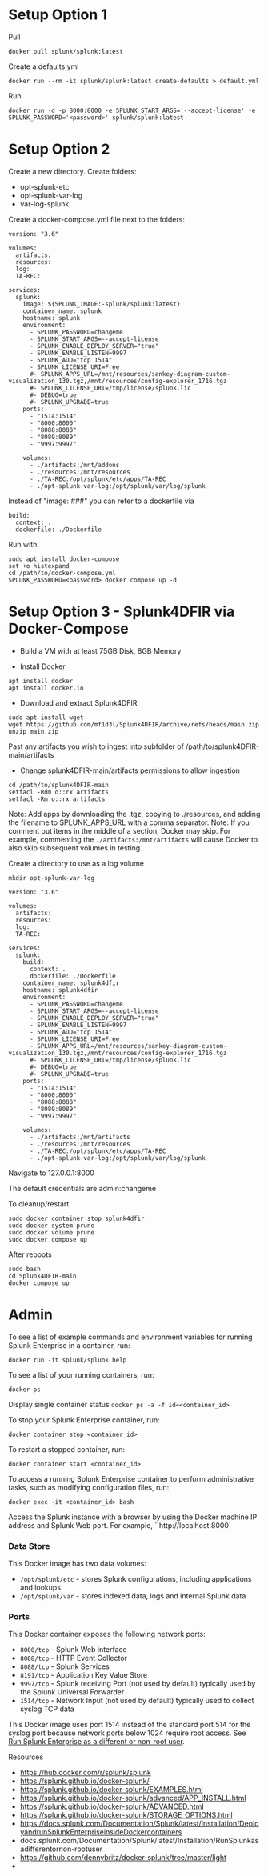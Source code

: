 # Setup Option 1
Pull
```
docker pull splunk/splunk:latest
```

Create a defaults.yml
```
docker run --rm -it splunk/splunk:latest create-defaults > default.yml
```

Run
```
docker run -d -p 8000:8000 -e SPLUNK_START_ARGS='--accept-license' -e SPLUNK_PASSWORD='<password>' splunk/splunk:latest
```

# Setup Option 2
Create a new directory.
Create folders:
- opt-splunk-etc
- opt-splunk-var-log
- var-log-splunk

Create a docker-compose.yml file next to the folders:

```
version: "3.6"

volumes:
  artifacts:
  resources:
  log:
  TA-REC:

services:
  splunk:
    image: ${SPLUNK_IMAGE:-splunk/splunk:latest}
    container_name: splunk
    hostname: splunk
    environment:
      - SPLUNK_PASSWORD=changeme
      - SPLUNK_START_ARGS=--accept-license
      - SPLUNK_ENABLE_DEPLOY_SERVER="true"
      - SPLUNK_ENABLE_LISTEN=9997
      - SPLUNK_ADD="tcp 1514"
      - SPLUNK_LICENSE_URI=Free
      #- SPLUNK_APPS_URL=/mnt/resources/sankey-diagram-custom-visualization_130.tgz,/mnt/resources/config-explorer_1716.tgz
      #- SPLUNK_LICENSE_URI=/tmp/license/splunk.lic
      #- DEBUG=true
      #- SPLUNK_UPGRADE=true
    ports:
      - "1514:1514"
      - "8000:8000"
      - "8088:8088"
      - "8089:8089"
      - "9997:9997"

    volumes:
      - ./artifacts:/mnt/addons
      - ./resources:/mnt/resources
      - ./TA-REC:/opt/splunk/etc/apps/TA-REC
      - ./opt-splunk-var-log:/opt/splunk/var/log/splunk
```

Instead of "image: ###" you can refer to a dockerfile via
```
build:
  context: .
  dockerfile: ./Dockerfile
```

Run with:
```
sudo apt install docker-compose
set +o histexpand
cd /path/to/docker-compose.yml
SPLUNK_PASSWORD=<password> docker compose up -d
```

# Setup Option 3 - Splunk4DFIR via Docker-Compose
- Build a VM with at least 75GB Disk, 8GB Memory

- Install Docker
```
apt install docker
apt install docker.io
```

- Download and extract Splunk4DFIR
```
sudo apt install wget
wget https://github.com/mf1d3l/Splunk4DFIR/archive/refs/heads/main.zip
unzip main.zip
```

Past any artifacts you wish to ingest into subfolder of /path/to/splunk4DFIR-main/artifacts

- Change splunk4DFIR-main/artifacts permissions to allow ingestion
```
cd /path/to/splunk4DFIR-main
setfacl -Rdm o::rx artifacts
setfacl -Rm o::rx artifacts
```

Note: Add apps by downloading the .tgz, copying to ./resources, and adding the filename to SPLUNK_APPS_URL with a comma separator.
Note: If you comment out items in the middle of a section, Docker may skip. For example, commenting the ```./artifacts:/mnt/artifacts``` will cause Docker to also skip subsequent volumes in testing.

Create a directory to use as a log volume
```
mkdir opt-splunk-var-log
```

```
version: "3.6"

volumes:
  artifacts:
  resources:
  log:
  TA-REC:

services:
  splunk:
    build:
      context: .
      dockerfile: ./Dockerfile
    container_name: splunk4dfir
    hostname: splunk4dfir
    environment:
      - SPLUNK_PASSWORD=changeme
      - SPLUNK_START_ARGS=--accept-license
      - SPLUNK_ENABLE_DEPLOY_SERVER="true"
      - SPLUNK_ENABLE_LISTEN=9997
      - SPLUNK_ADD="tcp 1514"
      - SPLUNK_LICENSE_URI=Free
      - SPLUNK_APPS_URL=/mnt/resources/sankey-diagram-custom-visualization_130.tgz,/mnt/resources/config-explorer_1716.tgz
      #- SPLUNK_LICENSE_URI=/tmp/license/splunk.lic
      #- DEBUG=true
      #- SPLUNK_UPGRADE=true
    ports:
      - "1514:1514"
      - "8000:8000"
      - "8088:8088"
      - "8089:8089"
      - "9997:9997"

    volumes:
      - ./artifacts:/mnt/artifacts
      - ./resources:/mnt/resources
      - ./TA-REC:/opt/splunk/etc/apps/TA-REC
      - ./opt-splunk-var-log:/opt/splunk/var/log/splunk

```

Navigate to 127.0.0.1:8000

The default credentials are admin:changeme

To cleanup/restart
```
sudo docker container stop splunk4dfir
sudo docker system prune
sudo docker volume prune
sudo docker compose up
```

After reboots
```
sudo bash
cd Splunk4DFIR-main
docker compose up
```



# Admin

To see a list of example commands and environment variables for running Splunk Enterprise in a container, run:

```docker run -it splunk/splunk help```

To see a list of your running containers, run:

```docker ps```

Display single container status
```docker ps -a -f id=<container_id>```

To stop your Splunk Enterprise container, run:

```docker container stop <container_id>```

To restart a stopped container, run:

```docker container start <container_id>```

To access a running Splunk Enterprise container to perform administrative tasks, such as modifying configuration files, run:

```docker exec -it <container_id> bash```

Access the Splunk instance with a browser by using the Docker machine IP address and Splunk Web port. For example, ``http://localhost:8000`


### Data Store
This Docker image has two data volumes:
- ```/opt/splunk/etc``` - stores Splunk configurations, including applications and lookups
- ```/opt/splunk/var``` - stores indexed data, logs and internal Splunk data

### Ports

This Docker container exposes the following network ports:

* `8000/tcp` - Splunk Web interface
* `8088/tcp` - HTTP Event Collector
* `8088/tcp` - Splunk Services
* `8191/tcp` - Application Key Value Store
* `9997/tcp` - Splunk receiving Port (not used by default) typically used by the Splunk Universal Forwarder
* `1514/tcp` - Network Input (not used by default) typically used to collect syslog TCP data

This Docker image uses port 1514 instead of the standard port 514 for the syslog port because network ports below 1024 require root access. See [Run Splunk Enterprise as a different or non-root user](http://docs.splunk.com/Documentation/Splunk/latest/Installation/RunSplunkasadifferentornon-rootuser).



Resources
- https://hub.docker.com/r/splunk/splunk
- https://splunk.github.io/docker-splunk/
- https://splunk.github.io/docker-splunk/EXAMPLES.html
- https://splunk.github.io/docker-splunk/advanced/APP_INSTALL.html
- https://splunk.github.io/docker-splunk/ADVANCED.html
- https://splunk.github.io/docker-splunk/STORAGE_OPTIONS.html
- https://docs.splunk.com/Documentation/Splunk/latest/Installation/DeployandrunSplunkEnterpriseinsideDockercontainers
- docs.splunk.com/Documentation/Splunk/latest/Installation/RunSplunkasadifferentornon-rootuser
- https://github.com/dennybritz/docker-splunk/tree/master/light
- 